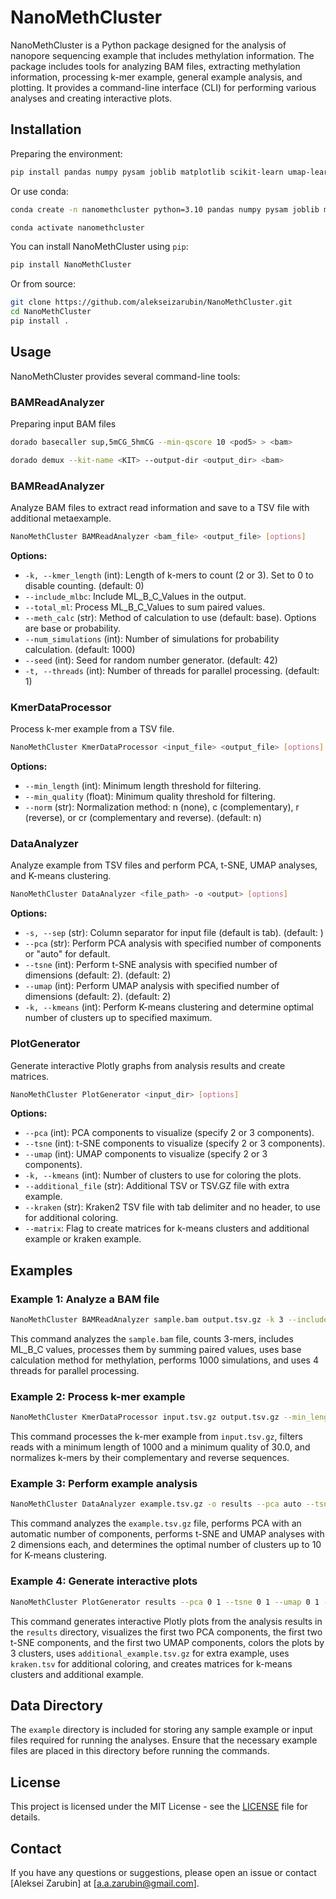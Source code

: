 
# NanoMethCluster


NanoMethCluster is a Python package designed for the analysis of nanopore sequencing example that includes methylation information. The package includes tools for analyzing BAM files, extracting methylation information, processing k-mer example, general example analysis, and plotting. It provides a command-line interface (CLI) for performing various analyses and creating interactive plots.
## Installation

Preparing the environment:

```sh
pip install pandas numpy pysam joblib matplotlib scikit-learn umap-learn plotly
```

Or use conda:

```sh
conda create -n nanomethcluster python=3.10 pandas numpy pysam joblib matplotlib scikit-learn umap-learn plotly

conda activate nanomethcluster
```

You can install NanoMethCluster using `pip`:

```sh
pip install NanoMethCluster
```

Or from source:

```sh
git clone https://github.com/alekseizarubin/NanoMethCluster.git
cd NanoMethCluster
pip install .
```

## Usage

NanoMethCluster provides several command-line tools:

### BAMReadAnalyzer

Preparing input BAM files

```sh
dorado basecaller sup,5mCG_5hmCG --min-qscore 10 <pod5> > <bam>

dorado demux --kit-name <KIT> --output-dir <output_dir> <bam>
```

### BAMReadAnalyzer

Analyze BAM files to extract read information and save to a TSV file with additional metaexample.

```sh
NanoMethCluster BAMReadAnalyzer <bam_file> <output_file> [options]
```

**Options:**
- `-k, --kmer_length` (int): Length of k-mers to count (2 or 3). Set to 0 to disable counting. (default: 0)
- `--include_mlbc`: Include ML_B_C_Values in the output.
- `--total_ml`: Process ML_B_C_Values to sum paired values.
- `--meth_calc` (str): Method of calculation to use (default: base). Options are base or probability.
- `--num_simulations` (int): Number of simulations for probability calculation. (default: 1000)
- `--seed` (int): Seed for random number generator. (default: 42)
- `-t, --threads` (int): Number of threads for parallel processing. (default: 1)

### KmerDataProcessor

Process k-mer example from a TSV file.

```sh
NanoMethCluster KmerDataProcessor <input_file> <output_file> [options]
```

**Options:**
- `--min_length` (int): Minimum length threshold for filtering.
- `--min_quality` (float): Minimum quality threshold for filtering.
- `--norm` (str): Normalization method: n (none), c (complementary), r (reverse), or cr (complementary and reverse). (default: n)

### DataAnalyzer

Analyze example from TSV files and perform PCA, t-SNE, UMAP analyses, and K-means clustering.

```sh
NanoMethCluster DataAnalyzer <file_path> -o <output> [options]
```

**Options:**
- `-s, --sep` (str): Column separator for input file (default is tab). (default: 	)
- `--pca` (str): Perform PCA analysis with specified number of components or "auto" for default.
- `--tsne` (int): Perform t-SNE analysis with specified number of dimensions (default: 2). (default: 2)
- `--umap` (int): Perform UMAP analysis with specified number of dimensions (default: 2). (default: 2)
- `-k, --kmeans` (int): Perform K-means clustering and determine optimal number of clusters up to specified maximum.

### PlotGenerator

Generate interactive Plotly graphs from analysis results and create matrices.

```sh
NanoMethCluster PlotGenerator <input_dir> [options]
```

**Options:**
- `--pca` (int): PCA components to visualize (specify 2 or 3 components).
- `--tsne` (int): t-SNE components to visualize (specify 2 or 3 components).
- `--umap` (int): UMAP components to visualize (specify 2 or 3 components).
- `-k, --kmeans` (int): Number of clusters to use for coloring the plots.
- `--additional_file` (str): Additional TSV or TSV.GZ file with extra example.
- `--kraken` (str): Kraken2 TSV file with tab delimiter and no header, to use for additional coloring.
- `--matrix`: Flag to create matrices for k-means clusters and additional example or kraken example.

## Examples

### Example 1: Analyze a BAM file

```sh
NanoMethCluster BAMReadAnalyzer sample.bam output.tsv.gz -k 3 --include_mlbc --total_ml --meth_calc base --num_simulations 1000 --threads 4
```

This command analyzes the `sample.bam` file, counts 3-mers, includes ML_B_C values, processes them by summing paired values, uses base calculation method for methylation, performs 1000 simulations, and uses 4 threads for parallel processing.

### Example 2: Process k-mer example

```sh
NanoMethCluster KmerDataProcessor input.tsv.gz output.tsv.gz --min_length 1000 --min_quality 30.0 --norm cr
```

This command processes the k-mer example from `input.tsv.gz`, filters reads with a minimum length of 1000 and a minimum quality of 30.0, and normalizes k-mers by their complementary and reverse sequences.

### Example 3: Perform example analysis

```sh
NanoMethCluster DataAnalyzer example.tsv.gz -o results --pca auto --tsne 2 --umap 2 --kmeans 10
```

This command analyzes the `example.tsv.gz` file, performs PCA with an automatic number of components, performs t-SNE and UMAP analyses with 2 dimensions each, and determines the optimal number of clusters up to 10 for K-means clustering.

### Example 4: Generate interactive plots

```sh
NanoMethCluster PlotGenerator results --pca 0 1 --tsne 0 1 --umap 0 1 --kmeans 3 --additional_file additional_example.tsv.gz --kraken kraken.tsv --matrix
```

This command generates interactive Plotly plots from the analysis results in the `results` directory, visualizes the first two PCA components, the first two t-SNE components, and the first two UMAP components, colors the plots by 3 clusters, uses `additional_example.tsv.gz` for extra example, uses `kraken.tsv` for additional coloring, and creates matrices for k-means clusters and additional example.

## Data Directory

The `example` directory is included for storing any sample example or input files required for running the analyses. Ensure that the necessary example files are placed in this directory before running the commands.

## License

This project is licensed under the MIT License - see the [LICENSE](LICENSE) file for details.

## Contact

If you have any questions or suggestions, please open an issue or contact [Aleksei Zarubin] at [a.a.zarubin@gmail.com].
